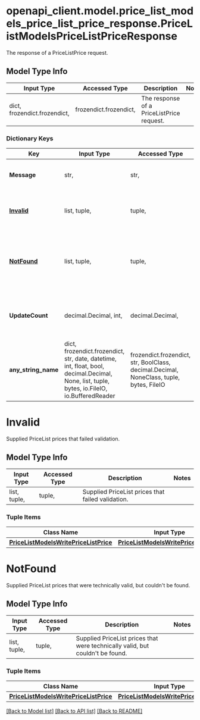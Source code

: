 # openapi_client.model.price_list_models_price_list_price_response.PriceListModelsPriceListPriceResponse

The response of a PriceListPrice request.

## Model Type Info
Input Type | Accessed Type | Description | Notes
------------ | ------------- | ------------- | -------------
dict, frozendict.frozendict,  | frozendict.frozendict,  | The response of a PriceListPrice request. | 

### Dictionary Keys
Key | Input Type | Accessed Type | Description | Notes
------------ | ------------- | ------------- | ------------- | -------------
**Message** | str,  | str,  | Information about the outcome of the request. | [optional] 
**[Invalid](#Invalid)** | list, tuple,  | tuple,  | Supplied PriceList prices that failed validation. | [optional] 
**[NotFound](#NotFound)** | list, tuple,  | tuple,  | Supplied PriceList prices that were technically valid, but couldn&#x27;t be found. | [optional] 
**UpdateCount** | decimal.Decimal, int,  | decimal.Decimal,  | Number of price updates resulting from the request. | [optional] value must be a 32 bit integer
**any_string_name** | dict, frozendict.frozendict, str, date, datetime, int, float, bool, decimal.Decimal, None, list, tuple, bytes, io.FileIO, io.BufferedReader | frozendict.frozendict, str, BoolClass, decimal.Decimal, NoneClass, tuple, bytes, FileIO | any string name can be used but the value must be the correct type | [optional]

# Invalid

Supplied PriceList prices that failed validation.

## Model Type Info
Input Type | Accessed Type | Description | Notes
------------ | ------------- | ------------- | -------------
list, tuple,  | tuple,  | Supplied PriceList prices that failed validation. | 

### Tuple Items
Class Name | Input Type | Accessed Type | Description | Notes
------------- | ------------- | ------------- | ------------- | -------------
[**PriceListModelsWritePriceListPrice**](PriceListModelsWritePriceListPrice.md) | [**PriceListModelsWritePriceListPrice**](PriceListModelsWritePriceListPrice.md) | [**PriceListModelsWritePriceListPrice**](PriceListModelsWritePriceListPrice.md) |  | 

# NotFound

Supplied PriceList prices that were technically valid, but couldn't be found.

## Model Type Info
Input Type | Accessed Type | Description | Notes
------------ | ------------- | ------------- | -------------
list, tuple,  | tuple,  | Supplied PriceList prices that were technically valid, but couldn&#x27;t be found. | 

### Tuple Items
Class Name | Input Type | Accessed Type | Description | Notes
------------- | ------------- | ------------- | ------------- | -------------
[**PriceListModelsWritePriceListPrice**](PriceListModelsWritePriceListPrice.md) | [**PriceListModelsWritePriceListPrice**](PriceListModelsWritePriceListPrice.md) | [**PriceListModelsWritePriceListPrice**](PriceListModelsWritePriceListPrice.md) |  | 

[[Back to Model list]](../../README.md#documentation-for-models) [[Back to API list]](../../README.md#documentation-for-api-endpoints) [[Back to README]](../../README.md)

